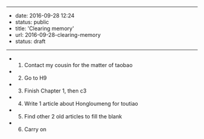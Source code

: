 - --
- date: 2016-09-28 12:24
- status: public
- title: 'Clearing memory'
- url: 2016-09-28-clearing-memory
- status: draft
- --
- 1. Contact my cousin for the matter of taobao
- 2. Go to H9
- 3. Finish Chapter 1, then c3
- 4. Write 1 article about Hongloumeng for toutiao
- 5. Find other 2 old articles to fill the blank
- 6. Carry on
